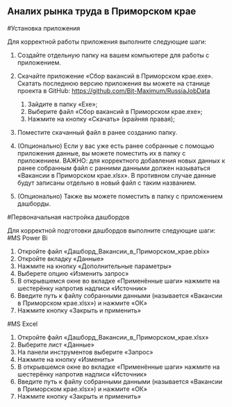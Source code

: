 ## Аналих рынка труда в Приморском крае

#Установка приложения

Для корректной работы приложения выполните следующие шаги:
1)	Создайте отдельную папку на вашем компьютере для работы с приложением.
2)	Скачайте приложение «Сбор вакансий в Приморском крае.exe». Скатать последнюю версию приложения вы можете на станице проекта в GitHub: https://github.com/Bit-Maximum/RussiaJobData 
	1.	Зайдите в папку «Exe»;
	2.	Выберите файл «Сбор вакансий в Приморском крае.exe»;
	3.	Нажмите на кнопку «Скачать» (крайняя правая);
	
3)	Поместите скачанный файл в ранее созданию папку.
4)	(Опционально) Если у вас уже есть ранее собранные с помощью приложения данные, вы можете поместить их в папку с приложением. ВАЖНО: для корректного добавления новых данных к ранее собранным файл с ранними данными должен называться «Вакансии в Приморском крае.xlsx». В противном случае данные будут записаны отдельно в новый файл с таким названием.
5)	(Опционально) Также вы можете поместить в папку с приложением дашборды.


#Первоначальная настройка дашбордов

Для корректной подготовки дашбордов выполните следующие шаги:
#MS Power Bi
1)	Откройте файл «Дашборд_Вакансии_в_Приморском_крае.pbix»
2)	Откройте вкладку «Данные»
3)	Нажмите на кнопку «Дополнительные параметры»
4)	Выберете опцию «Изменить запрос»
5)	В открывшемся окне во вкладке «Применённые шаги» нажмите на шестерёнку напротив надписи «Источник»
6)	Введите путь к файлу собранными данными (называется «Вакансии в Приморском крае.xlsx») и нажмите «ОК»
7)	Нажмите кнопку «Закрыть и применить»


#MS Excel
1)	Откройте файл «Дашборд_Вакансии_в_Приморском_крае.xlsx»
2)	Выберите лист «Данные»
3)	На панели инструментов выберите «Запрос»
4)	Нажмите на кнопку «Изменить»
5)	В открывшемся окне во вкладке «Применённые шаги» нажмите на шестерёнку напротив надписи «Источник»
6)	Введите путь к файлу собранными данными (называется «Вакансии в Приморском крае.xlsx») и нажмите «ОК»
7)	Нажмите кнопку «Закрыть и применить»